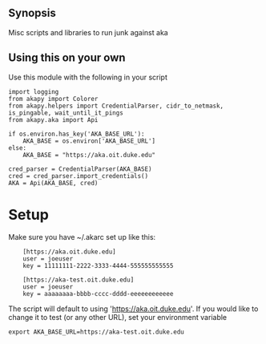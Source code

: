 ## Synopsis

Misc scripts and libraries to run junk against aka

## Using this on your own

Use this module with the following in your script

```
import logging
from akapy import Colorer
from akapy.helpers import CredentialParser, cidr_to_netmask, is_pingable, wait_until_it_pings
from akapy.aka import Api

if os.environ.has_key('AKA_BASE_URL'):
    AKA_BASE = os.environ['AKA_BASE_URL']
else:
    AKA_BASE = "https://aka.oit.duke.edu"

cred_parser = CredentialParser(AKA_BASE)
cred = cred_parser.import_credentials()
AKA = Api(AKA_BASE, cred)
```

# Setup

Make sure you have ~/.akarc set up like this:

```
    [https://aka.oit.duke.edu]
    user = joeuser
    key = 11111111-2222-3333-4444-555555555555

    [https://aka-test.oit.duke.edu]
    user = joeuser
    key = aaaaaaaa-bbbb-cccc-dddd-eeeeeeeeeeee
```

The script will default to using 'https://aka.oit.duke.edu'.  If you would like to change it to test (or any other URL), set your environment variable

```
export AKA_BASE_URL=https://aka-test.oit.duke.edu
```
